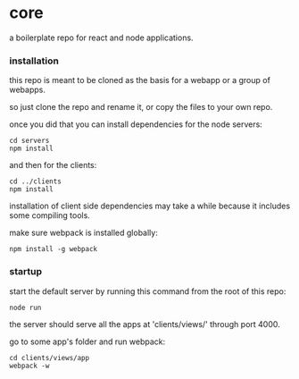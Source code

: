 # core

a boilerplate repo for react and node applications.

### installation

this repo is meant to be cloned as the basis for a webapp or a group of webapps.

so just clone the repo and rename it, or copy the files to your own repo.

once you did that you can install dependencies for the node servers:

```
cd servers
npm install
```

and then for the clients:

```
cd ../clients
npm install
```

installation of client side dependencies may take a while because it includes some compiling tools.

make sure webpack is installed globally:

```
npm install -g webpack
```

### startup

start the default server by running this command from the root of this repo:

```
node run
```

the server should serve all the apps at 'clients/views/' through port 4000.

go to some app's folder and run webpack:

```
cd clients/views/app
webpack -w
```



